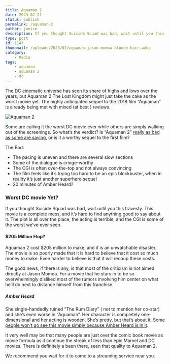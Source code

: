 ```yaml
---
title: Aquaman 2
date: 2023-02-21
status: publish
permalink: /aquaman-2
author: janice
description: If you thought Suicide Squad was bad, wait until you this travesty
type: post
id: 1147
thumbnail: /uploads/2023/02/aquaman-jason-momoa-blonde-hair.webp
category:
    - Media
tags:
    - aquaman
    - aquaman 2
    - dc
---
```


The DC cinematic universe has seen its share of highs and lows over the years, but Aquaman 2 The Lost Kingdom might just take the cake as the worst movie yet. The highly anticipated sequel to the 2018 film “Aquaman” is already being met with mixed (at best ) reviews.

![Aquaman 2](/uploads/2023/02/aquaman-jason-momoa-blonde-hair.webp)

Some are calling it the worst DC movie ever while others are simply walking out of the screenings. So what’s the verdict? Is “Aquaman 2” [really as bad as some are saying](https://www.youtube.com/watch?v=FX1J7STUol0), or is it a worthy sequel to the first film?

The Bad:

- The pacing is uneven and there are several slow sections
- Some of the dialogue is cringe-worthy
- The CGI is often over-the-top and not always convincing
- The film feels like it’s trying too hard to be an epic blockbuster, when in reality it’s just another superhero sequel
- 20 minutes of Amber Heard?

### Worst DC movie Yet?

If you thought Suicide Squad was bad, wait until you this travesty. This movie is a complete mess, and it’s hard to find anything good to say about it. The plot is all over the place, the acting is terrible, and the CGI is some of the worst we’ve ever seen.

#### $205 Million Flop?

Aquaman 2 cost $205 million to make, and it is an unwatchable disaster. The movie is so poorly made that it is hard to believe that it cost so much money to make. Even harder to believe is that it will recoup these costs.

The good news, if there is any, is that most of the criticism is not aimed directly at Jason Momoa. For a movie that he stars in to be so overwhelmingly disliked most of the rumors involving him center on what he’ll do next to distance himself from this franchise.

##### Amber Heard

She single-handedly ruined “The Rum Diary” ( not to mention her co-star) and she’s even worse in “Aquaman”. Her character is completely one-dimensional and her acting is wooden. She’s pretty, but that’s about it. Some [people won’t go see this movie simply because Amber Heard is in it](https://www.youtube.com/watch?v=FX1J7STUol0).

It very well may be that many people are just over the comic book movie as movie formula as it continue the streak of less than epic Marvel and DC movies. There is definitely a been there, seen that quality to Aquaman 2.  
  
We recommend you wait for it to come to a streaming service near you.